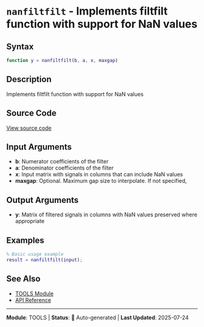 # `nanfiltfilt` - Implements filtfilt function with support for NaN values

## Syntax

```matlab
function y = nanfiltfilt(b, a, x, maxgap)
```

## Description

Implements filtfilt function with support for NaN values

## Source Code

[View source code](../../../src/tools/nanfiltfilt.m)

## Input Arguments

- **b**: Numerator coefficients of the filter
- **a**: Denominator coefficients of the filter
- **x**: Input matrix with signals in columns that can include NaN values
- **maxgap**: Optional. Maximum gap size to interpolate. If not specified,

## Output Arguments

- **y**: Matrix of filtered signals in columns with NaN values preserved where appropriate

## Examples

```matlab
% Basic usage example
result = nanfiltfilt(input);
```

## See Also

- [TOOLS Module](README.md)
- [API Reference](../README.md)

---

**Module**: TOOLS | **Status**: 🔄 Auto-generated | **Last Updated**: 2025-07-24
